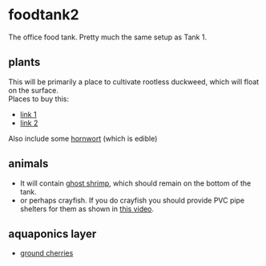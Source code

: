 # foodtank2

The office food tank.  Pretty much the same setup as Tank 1.

## plants
This will be primarily a place to cultivate rootless duckweed, which will float on the surface.  
Places to buy this:
* [link 1](https://fairdinkumseeds.com/products-page/aquatic-swamp-and-moisture-lovers/wolffia-arrhiza-watermeal-duckweed-starter-culture/)
* [link 2](http://www.pondplants.com/product222.html)

Also include some [hornwort](http://aquariumplants.club/product/1-hornwort-bunch-5-stems-ceratophyllum-demersum-beginner-tropical-live-aquarium-plant/?gclid=CjwKCAjw6szOBRAFEiwAwzixBeVGSxaoCXBCxWcC9P7bDp4poe3PqcO7pCBdtJvoW99xUJWhKiyekxoCGPsQAvD_BwE) (which is edible)

## animals

* It will contain [ghost shrimp](http://aquariumfish.net/catalog_pages/misc_critters/ghost_shrimp_for_sale.htm), which should remain on the bottom of the tank.
* or perhaps crayfish.  If you do crayfish you should provide PVC pipe shelters for them as shown in [this video](https://www.youtube.com/watch?v=iITD-GmmpLE).

## aquaponics layer

* [ground cherries](https://www.youtube.com/watch?v=qIY7cnWa1iY)
